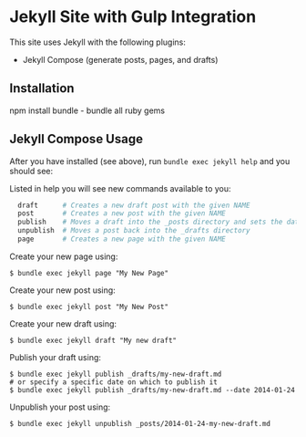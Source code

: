 # Jekyll Site with Gulp Integration
This site uses Jekyll with the following plugins:
- Jekyll Compose (generate posts, pages, and drafts)

## Installation
npm install
bundle - bundle all ruby gems

## Jekyll Compose Usage

After you have installed (see above), run `bundle exec jekyll help` and you should see:

Listed in help you will see new commands available to you:

```sh
  draft      # Creates a new draft post with the given NAME
  post       # Creates a new post with the given NAME
  publish    # Moves a draft into the _posts directory and sets the date
  unpublish  # Moves a post back into the _drafts directory
  page       # Creates a new page with the given NAME
```

Create your new page using:

    $ bundle exec jekyll page "My New Page"

Create your new post using:

    $ bundle exec jekyll post "My New Post"

Create your new draft using:

    $ bundle exec jekyll draft "My new draft"

Publish your draft using:

    $ bundle exec jekyll publish _drafts/my-new-draft.md
    # or specify a specific date on which to publish it
    $ bundle exec jekyll publish _drafts/my-new-draft.md --date 2014-01-24

Unpublish your post using:

    $ bundle exec jekyll unpublish _posts/2014-01-24-my-new-draft.md

